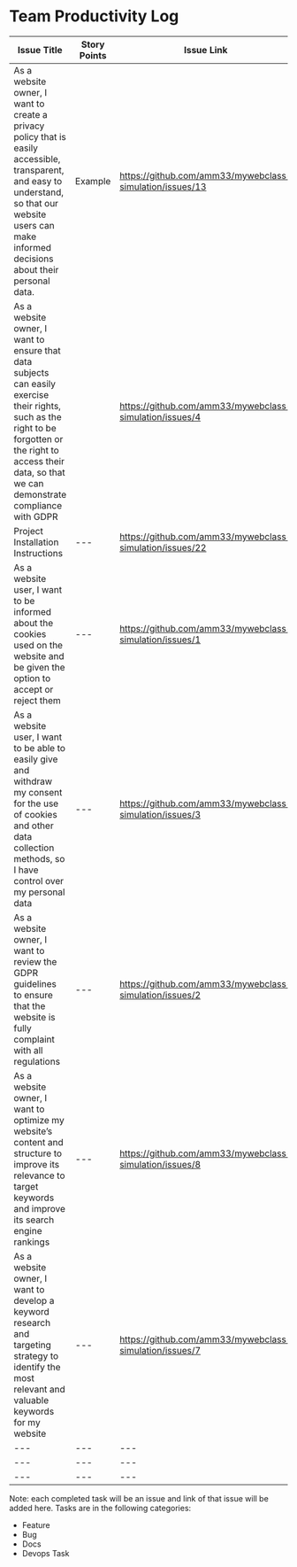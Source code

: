 # Team Productivity Log 

| Issue Title | Story Points | Issue Link | Status | Assigned To | Assigned On | Completed On | Category | Status Notes |
| --- | --- | --- | --- | --- | --- | --- | --- | --- |
| As a website owner, I want to create a privacy policy that is easily accessible, transparent, and easy to understand, so that our website users can make informed decisions about their personal data. | Example | https://github.com/amm33/mywebclass-simulation/issues/13 | Completed | Adriana Morales | 03/13 | 3/22 | Feature | Playwright tests for feature completed (pull requests connected) |
| As a website owner, I want to ensure that data subjects can easily exercise their rights, such as the right to be forgotten or the right to access their data, so that we can demonstrate compliance with GDPR |  | https://github.com/amm33/mywebclass-simulation/issues/4 | Completed | Adriana | 3/13 | 3/22 | Feature | --- |
| Project Installation Instructions | --- | https://github.com/amm33/mywebclass-simulation/issues/22 | Completed | Adriana | 3/22 | 3/22 | Documentation | --- |
| As a website user, I want to be informed about the cookies used on the website and be given the option to accept or reject them | --- | https://github.com/amm33/mywebclass-simulation/issues/1 | Completed | Adriana | 3/14 | 3/22 | Feature | --- |
| As a website user, I want to be able to easily give and withdraw my consent for the use of cookies and other data collection methods, so I have control over my personal data | --- | https://github.com/amm33/mywebclass-simulation/issues/3 | Completed | Adriana | 3/13 | 3/22 | Feature | --- |
| As a website owner, I want to review the GDPR guidelines to ensure that the website is fully complaint with all regulations | --- | https://github.com/amm33/mywebclass-simulation/issues/2 | Completed | Adriana | 3/13 | 3/22 | Feature | --- |
| As a website owner, I want to optimize my website’s content and structure to improve its relevance to target keywords and improve its search engine rankings | --- | https://github.com/amm33/mywebclass-simulation/issues/8 | Completed | Adriana | 3/13 | 3/22 | Feature | --- |
| As a website owner, I want to develop a keyword research and targeting strategy to identify the most relevant and valuable keywords for my website | --- | https://github.com/amm33/mywebclass-simulation/issues/7 | Completed | Adriana | 3/14 | 3/22 | Feature | --- |
| --- | --- | --- | --- | --- | --- | --- | --- | --- |
| --- | --- | --- | --- | --- | --- | --- | --- | --- |
| --- | --- | --- | --- | --- | --- | --- | --- | --- |

Note: each completed task will be an issue and link of that issue will be added here. 
Tasks are in the following categories: 
* Feature 
* Bug 
* Docs
* Devops Task
